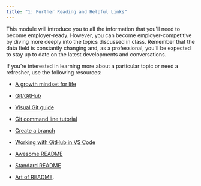 ```yaml
---
title: "1: Further Reading and Helpful Links"
---
```


<img style="display: none;" src="https://static.bc-edx.com/ai/ail-v-1-0/m1/lms/img/banner.png" alt="lesson banner" />

This module will introduce you to all the information that you'll need to become employer-ready. However, you can become employer-competitive by diving more deeply into the topics discussed in class. Remember that the data field is constantly changing and, as a professional, you'll be expected to stay up to date on the latest developments and conversations.

If you’re interested in learning more about a particular topic or need a refresher, use the following resources:

* [A growth mindset for life](https://coding-boot-camp.github.io/full-stack/web-development/growth-mindset)

* [Git/GitHub](https://github.com/Multishifties/No-Nonsense-Github-Project)

* [Visual Git guide](http://marklodato.github.io/visual-git-guide/index-en.html)

* [Git command line tutorial](https://git-scm.com/docs/gittutorial)

* [Create a branch](https://docs.github.com/en/get-started/quickstart/github-flow#create-a-branch)

* [Working with GitHub in VS Code](https://code.visualstudio.com/docs/editor/github)

* [Awesome README](https://github.com/matiassingers/awesome-readme)

* [Standard README](https://github.com/RichardLitt/standard-readme)

* [Art of README](https://github.com/noffle/art-of-readme).
